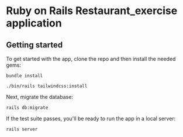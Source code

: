# Ruby on Rails Restaurant_exercise application
## Getting started
To get started with the app, clone the repo and then install the needed gems:
```
bundle install

./bin/rails tailwindcss:install
```
Next, migrate the database:
```
rails db:migrate
```
If the test suite passes, you'll be ready to run the app in a local server:
```
rails server
```
